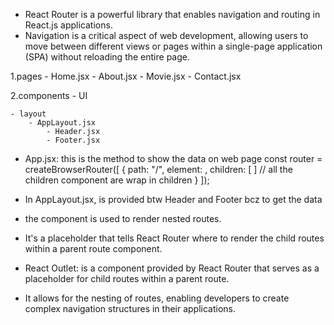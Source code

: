  <!-- R E A C T    R O U T E R -->
- React Router is a powerful library that enables navigation and routing in React.js applications. 
- Navigation is a critical aspect of web development, allowing users to move between different 
    views or pages within a single-page application (SPA) without reloading the entire page.

1.pages
    - Home.jsx
    - About.jsx
    - Movie.jsx
    - Contact.jsx

2.components
    - UI

    - layout
        - AppLayout.jsx
            - Header.jsx
            - Footer.jsx

- App.jsx: this is the method to show the data on web page
 const router = createBrowserRouter([
    {
      path: "/",
      element: <AppLayout />,
      children: [  ]               // all the children component are wrap in children 
    }
 ]);
        

- In AppLayout.jsx, <Outlet /> is provided btw Header and Footer bcz to get the data 
- the <Outlet> component is used to render nested routes. 
- It's a placeholder that tells React Router where to render the child routes within a 
    parent route component.
- React Outlet:  is a component provided by React Router that serves as a placeholder for child 
    routes within a parent route. 
- It allows for the nesting of routes, enabling developers to create complex navigation structures 
    in their applications.